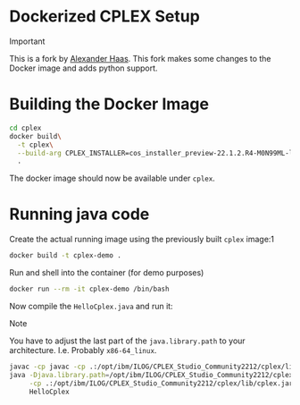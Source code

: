 # Dockerized CPLEX Setup

> [!Important]
> This is a fork by [Alexander Haas](https://github.com/haasal).
> This fork makes some changes to the Docker image and adds python support.

# Building the Docker Image

```bash
cd cplex
docker build\
  -t cplex\
  --build-arg CPLEX_INSTALLER=cos_installer_preview-22.1.2.R4-M0N99ML-linux-arm64.bin\
  .
```

The docker image should now be available under `cplex`.

# Running java code

Create the actual running image using the previously built `cplex` image:1

```bash
docker build -t cplex-demo .
```

Run and shell into the container (for demo purposes)

```bash
docker run --rm -it cplex-demo /bin/bash
```

Now compile the `HelloCplex.java` and run it:

> [!Note]
> You have to adjust the last part of the `java.library.path` to your architecture.
> I.e. Probably `x86-64_linux`.

```bash
javac -cp javac -cp .:/opt/ibm/ILOG/CPLEX_Studio_Community2212/cplex/lib/cplex.jar HelloCplex.java
java -Djava.library.path=/opt/ibm/ILOG/CPLEX_Studio_Community2212/cplex/bin/arm64_linux/\
     -cp .:/opt/ibm/ILOG/CPLEX_Studio_Community2212/cplex/lib/cplex.jar\
     HelloCplex
```
